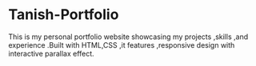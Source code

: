# Tanish-Portfolio
This is my personal portfolio website showcasing my projects ,skills ,and experience .Built with HTML,CSS ,it features ,responsive design  with interactive parallax effect.
